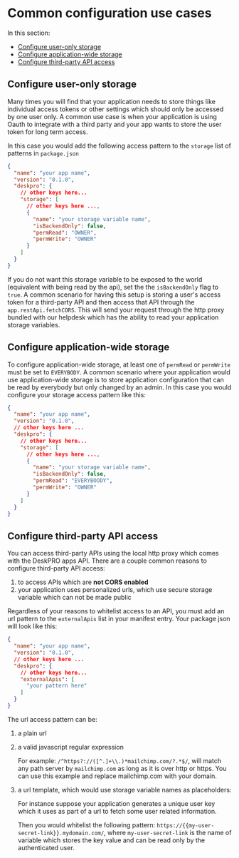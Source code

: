 # Common configuration use cases

In this section:

- [Configure user-only storage](#configure-user-only-storage)
- [Configure application-wide storage](#configure-application-wide-storage)
- [Configure third-party API access](#configure-third-party-api-access)


## Configure user-only storage

Many times you will find that your application needs to store things like individual access tokens or other settings which should only
be accessed by one user only. A common use case is when your application is using Oauth to integrate with a third party and your app wants to store the user token for long term access.
  
In this case you would add the following access pattern to the `storage` list of patterns in `package.json`
  
```json
{
  "name": "your app name",
  "version": "0.1.0",
  "deskpro": {
    // other keys here...
    "storage": [
      // other keys here ...,
      {
        "name": "your storage variable name",
        "isBackendOnly": false,
        "permRead": "OWNER",
        "permWrite": "OWNER"
      }
    ]
  }
}
```
If you do not want this storage variable to be exposed to the world (equivalent with being read by the api), set the 
the `isBackendOnly` flag to `true`. A common scenario for having this setup is storing a user's access token for a third-party API and then access that API
through the `app.restApi.fetchCORS`. This will send your request through the http proxy bundled with our helpdesk which has the ability to read your application storage variables.


## Configure application-wide storage
  
To configure application-wide storage, at least one of `permRead` or `permWrite` must be set to `EVERYBODY`. A common scenario where your application would use
application-wide storage is to store application configuration that can be read by everybody but only changed by an admin. In this case you would configure your 
storage access pattern like this:

```json
{
  "name": "your app name",
  "version": "0.1.0",
  // other keys here ...
  "deskpro": {
    // other keys here...
    "storage": [
      // other keys here ...,
      {
        "name": "your storage variable name",
        "isBackendOnly": false,
        "permRead": "EVERYBOODY",
        "permWrite": "OWNER"
      }
    ]
  }
}
```

## Configure third-party API access

You can access third-party APIs using the local http proxy which comes with the DeskPRO apps API. There are a couple common reasons to configure third-party API access:
 
1. to access APIs which are **not CORS enabled**
2. your application uses personalized urls, which use secure storage variable which can not be made public

Regardless of your reasons to whitelist access to an API, you must add an url pattern to the `externalApis` list in your manifest entry. Your package json will look like this: 

```json
{
  "name": "your app name",
  "version": "0.1.0",
  // other keys here ...
  "deskpro": {
    // other keys here...
    "externalApis": [
      "your pattern here"
    ]
  }
}
```

The url access pattern can be:

1. a plain url

2. a valid javascript regular expression

    For example: `/^https?://([^.]+\\.)*mailchimp.com/?.*$/`, will match any path server by `mailchimp.com` as long as it is over http or https. You can use this example and replace mailchimp.com with your domain.
    
3. a url template, which would use storage variable names as placeholders:
    
    For instance suppose your application generates a unique user key which it uses as part of a url to fetch some user related information. 
    
    Then you would whitelist the following pattern: `https://{{my-user-secret-link}}.mydomain.com/`, where `my-user-secret-link` is the name of variable which stores the key value and can be read only by the authenticated user. 
